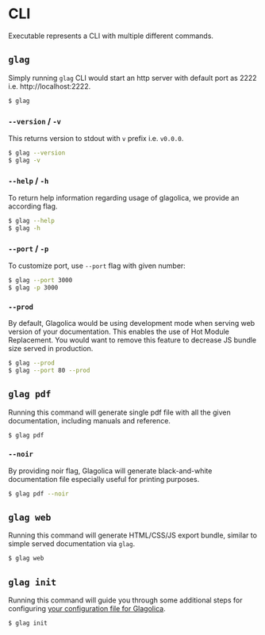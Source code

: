 # CLI

Executable represents a CLI with multiple different commands.

## `glag`

Simply running `glag` CLI would start an http server with default port as 2222 i.e. http://localhost:2222.

```sh
$ glag
```

### `--version` / `-v`

This returns version to stdout with `v` prefix i.e. `v0.0.0`.

```sh
$ glag --version
$ glag -v
```

### `--help` / `-h`

To return help information regarding usage of glagolica, we provide an according flag.

```sh
$ glag --help
$ glag -h
```

### `--port` / `-p`

To customize port, use `--port` flag with given number:

```sh
$ glag --port 3000
$ glag -p 3000
```

### `--prod`

By default, Glagolica would be using development mode when serving web version of your documentation.
This enables the use of Hot Module Replacement.
You would want to remove this feature to decrease JS bundle size served in production.

```sh
$ glag --prod
$ glag --port 80 --prod
```

## `glag pdf`

Running this command will generate single pdf file with all the given documentation,
including manuals and reference.

```sh
$ glag pdf
```

### `--noir`

By providing noir flag, Glagolica will generate black-and-white documentation file especially useful for printing purposes.

```sh
$ glag pdf --noir
```

## `glag web`

Running this command will generate HTML/CSS/JS export bundle,
similar to simple served documentation via `glag`.

```sh
$ glag web
```

## `glag init`

Running this command will guide you through some additional steps for configuring [your configuration file for Glagolica](../config/options.md).

```sh
$ glag init
```
